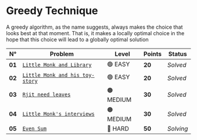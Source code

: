# Greedy Technique

A greedy algorithm, as the name suggests, always makes the choice that looks best at that moment. That is, it makes a locally optimal choice in the hope that this choice will lead to a globally optimal solution

| N°     | Problem                                                                      | Level     | Points | Status    |
| ------ | ---------------------------------------------------------------------------- | --------- | ------ | --------- |
| **01** | [`Little Monk and Library`](./Little-Monk-and-Library/README.md)             | 🟢 EASY   | **20** | _Solved_  |
| **02** | [`Little Monk and his toy-story`](./Little-Monk-and-his-toy-story/README.md) | 🟢 EASY   | **20** | _Solved_  |
| **03** | [`Rjit need leaves`](./Rjit-need-leaves/README.md)                           | 🟠 MEDIUM | **30** | _Solved_  |
| **04** | [`Little Monk's interviews`](./Little-Monk's-interviews/README.md)           | 🟠 MEDIUM | **30** | _Solved_  |
| **05** | [`Even Sum`](./Even-Sum/README.md)                                           | 🔴 HARD   | **50** | _Solving_ |

